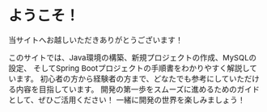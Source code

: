 

# ようこそ！
<span style="font-size: 15px;">当サイトへお越しいただきありがとうございます！</span>

<span style="font-size: 15px;">このサイトでは、Java環境の構築、新規プロジェクトの作成、MySQLの設定、
そしてSpring Bootプロジェクトの手順書をわかりやすく解説しています。
初心者の方から経験者の方まで、どなたでも参考にしていただける内容を目指しています。
開発の第一歩をスムーズに進めるためのガイドとして、ぜひご活用ください！
一緒に開発の世界を楽しみましょう！</span>
